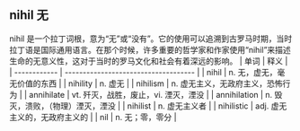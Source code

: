 ## nihil 无
nihil 是一个拉丁词根，意为“无”或“没有”。它的使用可以追溯到古罗马时期，当时拉丁语是国际通用语言。在那个时候，许多重要的哲学家和作家使用“nihil”来描述生命的无意义性，这对于当时的罗马文化和社会有着深远的影响。
| 单词         | 释义                                 |
| ------------ | ------------------------------------ |
| nihil        | n. 无，虚无，毫无价值的东西          |
| nihility     | n. 虚无                              |
| nihilism     | n. 虚无主义，无政府主义，恐怖行为    |
| annihilate   | vt. 歼灭，战胜，废止，vi. 湮灭，湮没 |
| annihilation | n. 毁灭，溃败，（物理）湮灭，湮没    |
| nihilist     | n. 虚无主义者                        |
| nihilistic   | adj. 虚无主义的，无政府主义的        |
| nil          | n. 无；零，零分                      |
